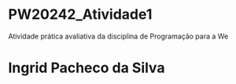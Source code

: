# PW20242_Atividade1
Atividade prática avaliativa da disciplina de Programação para a We
# Ingrid Pacheco da Silva
